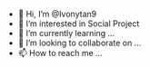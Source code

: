 - 👋 Hi, I’m @Ivonytan9
- 👀 I’m interested in Social Project
- 🌱 I’m currently learning ...
- 💞️ I’m looking to collaborate on ...
- 📫 How to reach me ...

<!---
Ivonytan9/Ivonytan9 is a ✨ special ✨ repository because its `README.md` (this file) appears on your GitHub profile.
You can click the Preview link to take a look at your changes.
--->
